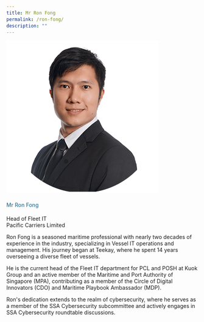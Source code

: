 ```yaml
---
title: Mr Ron Fong
permalink: /ron-fong/
description: ""
---
```

<div class="row"> <div class="col is-3"> <img src="/images/Speakers_23/Session3/ron fong-min.png"> </div> <div class="col is-9 speaker-details"> <h4>Mr Ron Fong</h4> <p>Head of Fleet IT <br> Pacific Carriers Limited <br> </p> <p>Ron Fong is a seasoned maritime professional with nearly two decades of experience in the industry, specializing in Vessel IT operations and management. His journey began at Teekay, where he spent 14 years overseeing a diverse fleet of vessels.</p> <p>He is the current head of the Fleet IT department for PCL and POSH at Kuok Group and an active member of the Maritime and Port Authority of Singapore (MPA), contributing as a member of the Circle of Digital Innovators (CDO) and Maritime Playbook Ambassador (MDP).</p> <p>Ron's dedication extends to the realm of cybersecurity, where he serves as a member of the SSA Cybersecurity subcommittee and actively engages in SSA Cybersecurity roundtable discussions. </p> </div> </div>








<style type="text/css"> 
    .is-left{
      text-align: left;
    }
    h4{
      font-weight: 500; 
      color: #337B9A !important;
    }
     .speaker-details p { text-align: justified; }
  </style>